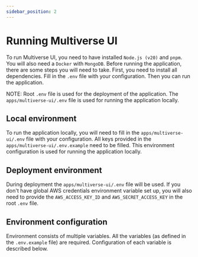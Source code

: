 ```yaml
---
sidebar_position: 2
---
```


# Running Multiverse UI

To run Multiverse UI, you need to have installed `Node.js (v20)` and `pnpm`. You will also need a `Docker` with `MongoDB`.
Before running the application, there are some steps you will need to take. First, you need to install all dependencies.
Fill in the `.env` file with your configuration. Then you can run the application.

NOTE: Root `.env` file is used for the deployment of the application. The `apps/multiverse-ui/.env` file is used for running the application locally.

## Local environment

To run the application locally, you will need to fill in the `apps/multiverse-ui/.env` file with your configuration.
All keys provided in the `apps/multiverse-ui/.env.example` need to be filled. This environment configuration is used for
running the application locally.

## Deployment environment

During deployment the `apps/multiverse-ui/.env` file will be used. If you don't have global AWS credentials environment
variable set up, you will also need to provide the `AWS_ACCESS_KEY_ID` and `AWS_SECRET_ACCESS_KEY` in the root `.env` file.

## Environment configuration

Environment consists of multiple variables. All the variables (as defined in the `.env.example` file) are required.
Configuration of each variable is described below.
